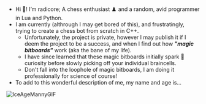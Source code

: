 - Hi 🎉! I’m radicore; A chess enthusiast ♟️ and a random, avid programmer in Lua and Python.
- I am currently (althrough I may get bored of this), and frustratingly, trying to create a chess bot from scratch in C++.
  - Unfortunately, the project is private, however I may publish it if I deem the project to be a success, and when I find out how ***"magic bitboards"*** work (aka the bane of my life).
  - I have since learned that these magic bitboards initially spark 💖 curiosity before slowly picking off your individual braincells.
  - Don't fall into the loophole of magic bitboards, I am doing it professionally for science of course!
- To add to this wonderful description of me, my name and age is...

![IceAgeMannyGIF](https://github.com/radicore/radicore/assets/86078764/926d857c-f892-4d61-8c84-0a7941bb99bc)

<!---
radicore/radicore is a ✨ special ✨ repository because its `README.md` (this file) appears on your GitHub profile.
You can click the Preview link to take a look at your changes.
--->
